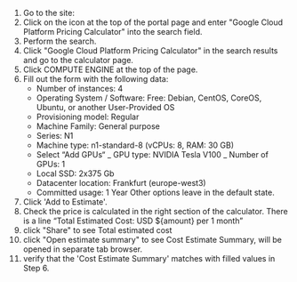 1. Go to the site:
2. Click on the icon at the top of the portal page and enter "Google Cloud Platform Pricing Calculator" into the search field.
3. Perform the search.
4. Click "Google Cloud Platform Pricing Calculator" in the search results and go to the calculator page.
5. Click COMPUTE ENGINE at the top of the page.
6. Fill out the form with the following data:
   - Number of instances: 4
   - Operating System / Software: Free: Debian, CentOS, CoreOS, Ubuntu, or another User-Provided OS
   - Provisioning model: Regular
   - Machine Family: General purpose
   - Series: N1
   - Machine type: n1-standard-8 (vCPUs: 8, RAM: 30 GB)
   - Select “Add GPUs“
     _ GPU type: NVIDIA Tesla V100
     _ Number of GPUs: 1
   - Local SSD: 2x375 Gb
   - Datacenter location: Frankfurt (europe-west3)
   - Committed usage: 1 Year
     Other options leave in the default state.
7. Click 'Add to Estimate'.
8. Check the price is calculated in the right section of the calculator. There is a line “Total Estimated Cost: USD ${amount} per 1 month”
9. click "Share" to see Total estimated cost
10. click "Open estimate summary" to see Cost Estimate Summary, will be opened in separate tab browser.
11. verify that the 'Cost Estimate Summary' matches with filled values in Step 6.

